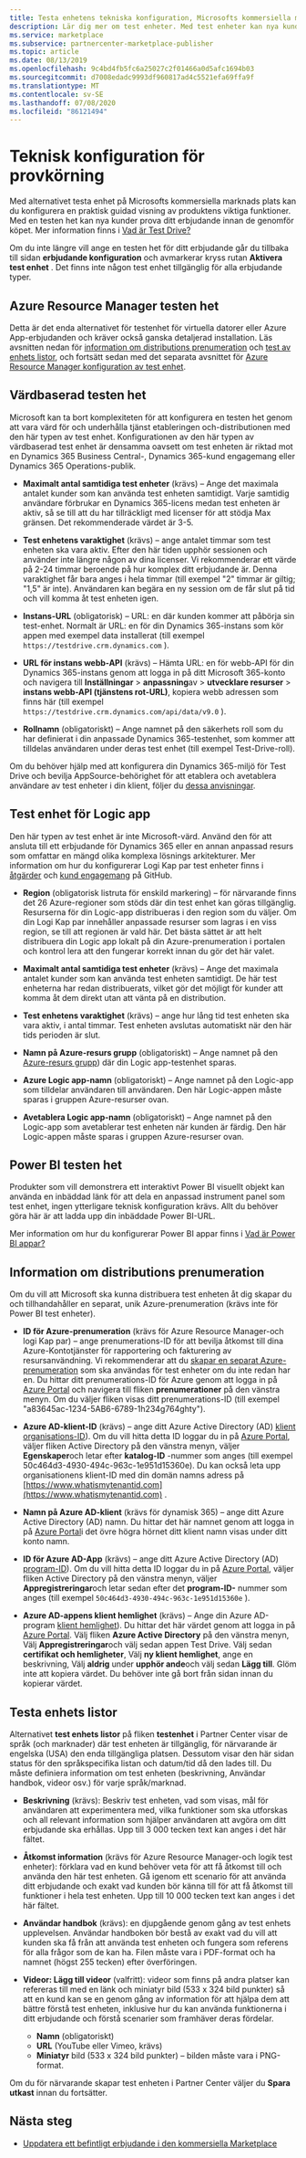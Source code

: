 ```yaml
---
title: Testa enhetens tekniska konfiguration, Microsofts kommersiella marknads plats
description: Lär dig mer om test enheter. Med test enheter kan nya kunder testa ditt erbjudande innan de genomför köpet.
ms.service: marketplace
ms.subservice: partnercenter-marketplace-publisher
ms.topic: article
ms.date: 08/13/2019
ms.openlocfilehash: 9c4bd4fb5fc6a25027c2f01466a0d5afc1694b03
ms.sourcegitcommit: d7008edadc9993df960817ad4c5521efa69ffa9f
ms.translationtype: MT
ms.contentlocale: sv-SE
ms.lasthandoff: 07/08/2020
ms.locfileid: "86121494"
---
```

# <a name="test-drive-technical-configuration"></a>Teknisk konfiguration för provkörning

Med alternativet testa enhet på Microsofts kommersiella marknads plats kan du konfigurera en praktisk guidad visning av produktens viktiga funktioner. Med en testen het kan nya kunder prova ditt erbjudande innan de genomför köpet. Mer information finns i [Vad är Test Drive?](what-is-test-drive.md)

Om du inte längre vill ange en testen het för ditt erbjudande går du tillbaka till sidan **erbjudande konfiguration** och avmarkerar kryss rutan **Aktivera test enhet** . Det finns inte någon test enhet tillgänglig för alla erbjudande typer.

## <a name="azure-resource-manager-test-drive"></a>Azure Resource Manager testen het

Detta är det enda alternativet för testenhet för virtuella datorer eller Azure App-erbjudanden och kräver också ganska detaljerad installation. Läs avsnitten nedan för [information om distributions prenumeration](#deployment-subscription-details) och [test av enhets listor](#test-drive-listings), och fortsätt sedan med det separata avsnittet för [Azure Resource Manager konfiguration av test enhet](azure-resource-manager-test-drive.md).

## <a name="hosted-test-drive"></a>Värdbaserad testen het

Microsoft kan ta bort komplexiteten för att konfigurera en testen het genom att vara värd för och underhålla tjänst etableringen och-distributionen med den här typen av test enhet. Konfigurationen av den här typen av värdbaserad test enhet är densamma oavsett om test enheten är riktad mot en Dynamics 365 Business Central-, Dynamics 365-kund engagemang eller Dynamics 365 Operations-publik.

- **Maximalt antal samtidiga test enheter** (krävs) – Ange det maximala antalet kunder som kan använda test enheten samtidigt. Varje samtidig användare förbrukar en Dynamics 365-licens medan test enheten är aktiv, så se till att du har tillräckligt med licenser för att stödja Max gränsen. Det rekommenderade värdet är 3-5.

- **Test enhetens varaktighet** (krävs) – ange antalet timmar som test enheten ska vara aktiv. Efter den här tiden upphör sessionen och använder inte längre någon av dina licenser. Vi rekommenderar ett värde på 2-24 timmar beroende på hur komplex ditt erbjudande är. Denna varaktighet får bara anges i hela timmar (till exempel "2" timmar är giltig; "1,5" är inte). Användaren kan begära en ny session om de får slut på tid och vill komma åt test enheten igen.

- **Instans-URL** (obligatorisk) – URL: en där kunden kommer att påbörja sin test-enhet. Normalt är URL: en för din Dynamics 365-instans som kör appen med exempel data installerat (till exempel `https://testdrive.crm.dynamics.com` ).

- **URL för instans webb-API** (krävs) – Hämta URL: en för webb-API för din Dynamics 365-instans genom att logga in på ditt Microsoft 365-konto och navigera till **Inställningar**  >  **anpassning**av  >  **utvecklare resurser**  >  **instans webb-API (tjänstens rot-URL)**, kopiera webb adressen som finns här (till exempel `https://testdrive.crm.dynamics.com/api/data/v9.0` ).

- **Rollnamn** (obligatoriskt) – Ange namnet på den säkerhets roll som du har definierat i din anpassade Dynamics 365-testenhet, som kommer att tilldelas användaren under deras test enhet (till exempel Test-Drive-roll).

Om du behöver hjälp med att konfigurera din Dynamics 365-miljö för Test Drive och bevilja AppSource-behörighet för att etablera och avetablera användare av test enheter i din klient, följer du [dessa anvisningar](https://github.com/Microsoft/AppSource/blob/patch-1/Microsoft%20Hosted%20Test%20Drive/Setup-your-Azure-subscription-for-Dynamics365-Microsoft-Hosted-Test-Drives.md).

## <a name="logic-app-test-drive"></a>Test enhet för Logic app

Den här typen av test enhet är inte Microsoft-värd. Använd den för att ansluta till ett erbjudande för Dynamics 365 eller en annan anpassad resurs som omfattar en mängd olika komplexa lösnings arkitekturer. Mer information om hur du konfigurerar Logi Kap par test enheter finns i [åtgärder](https://github.com/Microsoft/AppSource/blob/master/Setup-your-Azure-subscription-for-Dynamics365-Operations-Test-Drives.md) och [kund engagemang](https://github.com/Microsoft/AppSource/wiki/Setting-up-Test-Drives-for-Dynamics-365-app) på GitHub.

- **Region** (obligatorisk listruta för enskild markering) – för närvarande finns det 26 Azure-regioner som stöds där din test enhet kan göras tillgänglig. Resurserna för din Logic-app distribueras i den region som du väljer. Om din Logi Kap par innehåller anpassade resurser som lagras i en viss region, se till att regionen är vald här. Det bästa sättet är att helt distribuera din Logic app lokalt på din Azure-prenumeration i portalen och kontrol lera att den fungerar korrekt innan du gör det här valet.

- **Maximalt antal samtidiga test enheter** (krävs) – Ange det maximala antalet kunder som kan använda test enheten samtidigt. De här test enheterna har redan distribuerats, vilket gör det möjligt för kunder att komma åt dem direkt utan att vänta på en distribution.

- **Test enhetens varaktighet** (krävs) – ange hur lång tid test enheten ska vara aktiv, i antal timmar. Test enheten avslutas automatiskt när den här tids perioden är slut.

- **Namn på Azure-resurs grupp** (obligatoriskt) – Ange namnet på den [Azure-resurs grupp](../azure-resource-manager/resource-group-overview.md#resource-groups)) där din Logic app-testenhet sparas.

- **Azure Logic app-namn** (obligatoriskt) – Ange namnet på den Logic-app som tilldelar användaren till användaren. Den här Logic-appen måste sparas i gruppen Azure-resurser ovan.

- **Avetablera Logic app-namn** (obligatoriskt) – Ange namnet på den Logic-app som avetablerar test enheten när kunden är färdig. Den här Logic-appen måste sparas i gruppen Azure-resurser ovan.

## <a name="power-bi-test-drive"></a>Power BI testen het

Produkter som vill demonstrera ett interaktivt Power BI visuellt objekt kan använda en inbäddad länk för att dela en anpassad instrument panel som test enhet, ingen ytterligare teknisk konfiguration krävs. Allt du behöver göra här är att ladda upp din inbäddade Power BI-URL.

Mer information om hur du konfigurerar Power BI appar finns i [Vad är Power BI appar?](https://docs.microsoft.com/power-bi/service-template-apps-overview)

## <a name="deployment-subscription-details"></a>Information om distributions prenumeration

Om du vill att Microsoft ska kunna distribuera test enheten åt dig skapar du och tillhandahåller en separat, unik Azure-prenumeration (krävs inte för Power BI test enheter).

- **ID för Azure-prenumeration** (krävs för Azure Resource Manager-och logi Kap par) – ange prenumerations-ID för att bevilja åtkomst till dina Azure-Kontotjänster för rapportering och fakturering av resursanvändning. Vi rekommenderar att du [skapar en separat Azure-prenumeration](../cost-management-billing/manage/create-subscription.md) som ska användas för test enheter om du inte redan har en. Du hittar ditt prenumerations-ID för Azure genom att logga in på [Azure Portal](https://portal.azure.com/) och navigera till fliken **prenumerationer** på den vänstra menyn. Om du väljer fliken visas ditt prenumerations-ID (till exempel "a83645ac-1234-5AB6-6789-1h234g764ghty").

- **Azure AD-klient-ID** (krävs) – ange ditt Azure Active Directory (AD) [klient organisations-ID](../active-directory/develop/howto-create-service-principal-portal.md#get-tenant-and-app-id-values-for-signing-in)). Om du vill hitta detta ID loggar du in på [Azure Portal](https://portal.azure.com/), väljer fliken Active Directory på den vänstra menyn, väljer **Egenskaper**och letar efter **katalog-ID** -nummer som anges (till exempel 50c464d3-4930-494c-963c-1e951d15360e). Du kan också leta upp organisationens klient-ID med din domän namns adress på [https://www.whatismytenantid.com](https://www.whatismytenantid.com) .

- **Namn på Azure AD-klient** (krävs för dynamisk 365) – ange ditt Azure Active Directory (AD) namn. Du hittar det här namnet genom att logga in på [Azure Portal](https://portal.azure.com/)i det övre högra hörnet ditt klient namn visas under ditt konto namn.

- **ID för Azure AD-App** (krävs) – ange ditt Azure Active Directory (AD) [program-ID](../active-directory/develop/howto-create-service-principal-portal.md#get-tenant-and-app-id-values-for-signing-in)). Om du vill hitta detta ID loggar du in på [Azure Portal](https://portal.azure.com/), väljer fliken Active Directory på den vänstra menyn, väljer **Appregistreringar**och letar sedan efter det **program-ID-** nummer som anges (till exempel `50c464d3-4930-494c-963c-1e951d15360e` ).

- **Azure AD-appens klient hemlighet** (krävs) – Ange din Azure AD-program [klient hemlighet](../active-directory/develop/howto-create-service-principal-portal.md#create-a-new-application-secret)). Du hittar det här värdet genom att logga in på [Azure Portal](https://portal.azure.com/). Välj fliken **Azure Active Directory** på den vänstra menyn, Välj **Appregistreringar**och välj sedan appen Test Drive. Välj sedan **certifikat och hemligheter**, Välj **ny klient hemlighet**, ange en beskrivning, Välj **aldrig** under **upphör ande**och välj sedan **Lägg till**. Glöm inte att kopiera värdet. Du behöver inte gå bort från sidan innan du kopierar värdet.

## <a name="test-drive-listings"></a>Testa enhets listor

Alternativet **test enhets listor** på fliken **testenhet** i Partner Center visar de språk (och marknader) där test enheten är tillgänglig, för närvarande är engelska (USA) den enda tillgängliga platsen. Dessutom visar den här sidan status för den språkspecifika listan och datum/tid då den lades till. Du måste definiera information om test enheten (beskrivning, Användar handbok, videor osv.) för varje språk/marknad.

- **Beskrivning** (krävs): Beskriv test enheten, vad som visas, mål för användaren att experimentera med, vilka funktioner som ska utforskas och all relevant information som hjälper användaren att avgöra om ditt erbjudande ska erhållas. Upp till 3 000 tecken text kan anges i det här fältet.

- **Åtkomst information** (krävs för Azure Resource Manager-och logik test enheter): förklara vad en kund behöver veta för att få åtkomst till och använda den här test enheten. Gå igenom ett scenario för att använda ditt erbjudande och exakt vad kunden bör känna till för att få åtkomst till funktioner i hela test enheten. Upp till 10 000 tecken text kan anges i det här fältet.

- **Användar handbok** (krävs): en djupgående genom gång av test enhets upplevelsen. Användar handboken bör bestå av exakt vad du vill att kunden ska få från att använda test enheten och fungera som referens för alla frågor som de kan ha. Filen måste vara i PDF-format och ha namnet (högst 255 tecken) efter överföringen.

- **Videor: Lägg till videor** (valfritt): videor som finns på andra platser kan refereras till med en länk och miniatyr bild (533 x 324 bild punkter) så att en kund kan se en genom gång av information för att hjälpa dem att bättre förstå test enheten, inklusive hur du kan använda funktionerna i ditt erbjudande och förstå scenarier som framhäver deras fördelar.
  - **Namn** (obligatoriskt)
  - **URL** (YouTube eller Vimeo, krävs)
  - **Miniatyr** bild (533 x 324 bild punkter) – bilden måste vara i PNG-format.

Om du för närvarande skapar test enheten i Partner Center väljer du **Spara utkast** innan du fortsätter.

## <a name="next-step"></a>Nästa steg

- [Uppdatera ett befintligt erbjudande i den kommersiella Marketplace](partner-center-portal/update-existing-offer.md)
